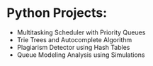 # Python Projects:
- Multitasking Scheduler with Priority Queues 
- Trie Trees and Autocomplete Algorithm
- Plagiarism Detector using Hash Tables
- Queue Modeling Analysis using Simulations
